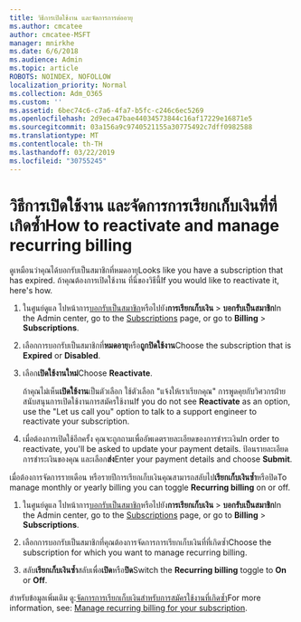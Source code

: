 ```yaml
---
title: วิธีการเปิดใช้งาน และจัดการการต่ออายุ
ms.author: cmcatee
author: cmcatee-MSFT
manager: mnirkhe
ms.date: 6/6/2018
ms.audience: Admin
ms.topic: article
ROBOTS: NOINDEX, NOFOLLOW
localization_priority: Normal
ms.collection: Adm_O365
ms.custom: ''
ms.assetid: 6bec74c6-c7a6-4fa7-b5fc-c246c6ec5269
ms.openlocfilehash: 2d9eca47bae44034573844c16af17229e16871e5
ms.sourcegitcommit: 03a156a9c9740521155a30775492c7dff0982588
ms.translationtype: MT
ms.contentlocale: th-TH
ms.lasthandoff: 03/22/2019
ms.locfileid: "30755245"
---
```

# <a name="how-to-reactivate-and-manage-recurring-billing"></a><span data-ttu-id="29c94-102">วิธีการเปิดใช้งาน และจัดการการเรียกเก็บเงินที่ที่เกิดซ้ำ</span><span class="sxs-lookup"><span data-stu-id="29c94-102">How to reactivate and manage recurring billing</span></span>

<span data-ttu-id="29c94-103">ดูเหมือนว่าคุณได้บอกรับเป็นสมาชิกที่หมดอายุ</span><span class="sxs-lookup"><span data-stu-id="29c94-103">Looks like you have a subscription that has expired.</span></span> <span data-ttu-id="29c94-104">ถ้าคุณต้องการเปิดใช้งาน ที่นี่ของวิธีนี้</span><span class="sxs-lookup"><span data-stu-id="29c94-104">If you would like to reactivate it, here's how.</span></span>
  
1. <span data-ttu-id="29c94-105">ในศูนย์ดูแล ไปหน้าการ[บอกรับเป็นสมาชิก](https://go.microsoft.com/fwlink/p/?linkid=842054)หรือไปยัง**การเรียกเก็บเงิน** \> **บอกรับเป็นสมาชิก**</span><span class="sxs-lookup"><span data-stu-id="29c94-105">In the Admin center, go to the [Subscriptions](https://go.microsoft.com/fwlink/p/?linkid=842054) page, or go to **Billing** \> **Subscriptions**.</span></span>
    
2. <span data-ttu-id="29c94-106">เลือกการบอกรับเป็นสมาชิกที่**หมดอายุ**หรือ**ถูกปิดใช้งาน**</span><span class="sxs-lookup"><span data-stu-id="29c94-106">Choose the subscription that is **Expired** or **Disabled**.</span></span>
    
3. <span data-ttu-id="29c94-107">เลือก**เปิดใช้งานใหม่**</span><span class="sxs-lookup"><span data-stu-id="29c94-107">Choose **Reactivate**.</span></span>
    
    <span data-ttu-id="29c94-108">ถ้าคุณไม่เห็น**เปิดใช้งาน**เป็นตัวเลือก ใช้ตัวเลือก "แจ้งให้เราเรียกคุณ" การพูดคุยกับวิศวกรฝ่ายสนับสนุนการเปิดใช้งานการสมัครใช้งาน</span><span class="sxs-lookup"><span data-stu-id="29c94-108">If you do not see **Reactivate** as an option, use the "Let us call you" option to talk to a support engineer to reactivate your subscription.</span></span> 
    
4. <span data-ttu-id="29c94-109">เมื่อต้องการเปิดใช้อีกครั้ง คุณจะถูกถามเพื่ออัพเดตรายละเอียดของการชำระเงิน</span><span class="sxs-lookup"><span data-stu-id="29c94-109">In order to reactivate, you'll be asked to update your payment details.</span></span> <span data-ttu-id="29c94-110">ป้อนรายละเอียดการชำระเงินของคุณ และเลือก**ส่ง**</span><span class="sxs-lookup"><span data-stu-id="29c94-110">Enter your payment details and choose **Submit**.</span></span>
    
<span data-ttu-id="29c94-111">เมื่อต้องการจัดการรายเดือน หรือรายปีการเรียกเก็บเงินคุณสามารถสลับไป**เรียกเก็บเงินซ้ำ**หรือปิด</span><span class="sxs-lookup"><span data-stu-id="29c94-111">To manage monthly or yearly billing you can toggle **Recurring billing** on or off.</span></span> 
  
1. <span data-ttu-id="29c94-112">ในศูนย์ดูแล ไปหน้าการ[บอกรับเป็นสมาชิก](https://go.microsoft.com/fwlink/p/?linkid=842054)หรือไปยัง**การเรียกเก็บเงิน** \> **บอกรับเป็นสมาชิก**</span><span class="sxs-lookup"><span data-stu-id="29c94-112">In the Admin center, go to the [Subscriptions](https://go.microsoft.com/fwlink/p/?linkid=842054) page, or go to **Billing** \> **Subscriptions**.</span></span>
    
2. <span data-ttu-id="29c94-113">เลือกการบอกรับเป็นสมาชิกที่คุณต้องการจัดการการเรียกเก็บเงินที่ที่เกิดซ้ำ</span><span class="sxs-lookup"><span data-stu-id="29c94-113">Choose the subscription for which you want to manage recurring billing.</span></span>
    
3. <span data-ttu-id="29c94-114">สลับ**เรียกเก็บเงินซ้ำ**สลับเพื่อ**เปิด**หรือ**ปิด**</span><span class="sxs-lookup"><span data-stu-id="29c94-114">Switch the **Recurring billing** toggle to **On** or **Off**.</span></span>
    
<span data-ttu-id="29c94-115">สำหรับข้อมูลเพิ่มเติม ดู:[จัดการการเรียกเก็บเงินสำหรับการสมัครใช้งานที่เกิดซ้ำ](https://support.office.com/article/8d83b530-f4ca-47f6-a666-e5791cbacc7e)</span><span class="sxs-lookup"><span data-stu-id="29c94-115">For more information, see: [Manage recurring billing for your subscription](https://support.office.com/article/8d83b530-f4ca-47f6-a666-e5791cbacc7e).</span></span>
  

